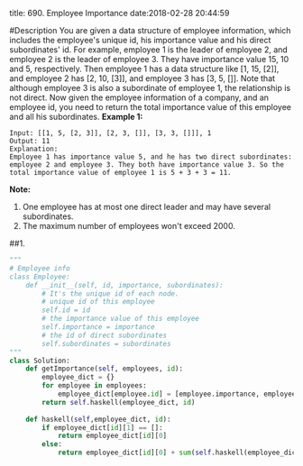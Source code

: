 title: 690. Employee Importance
date:2018-02-28 20:44:59

#Description
You are given a data structure of employee information, which includes the employee's unique id, his importance value and his direct subordinates' id.
For example, employee 1 is the leader of employee 2, and employee 2 is the leader of employee 3. They have importance value 15, 10 and 5, respectively. Then employee 1 has a data structure like [1, 15, [2]], and employee 2 has [2, 10, [3]], and employee 3 has [3, 5, []]. Note that although employee 3 is also a subordinate of employee 1, the relationship is not direct.
Now given the employee information of a company, and an employee id, you need to return the total importance value of this employee and all his subordinates.
**Example 1:**
```
Input: [[1, 5, [2, 3]], [2, 3, []], [3, 3, []]], 1
Output: 11
Explanation:
Employee 1 has importance value 5, and he has two direct subordinates: employee 2 and employee 3. They both have importance value 3. So the total importance value of employee 1 is 5 + 3 + 3 = 11.
```
**Note:**
1. One employee has at most one direct leader and may have several subordinates.
2. The maximum number of employees won't exceed 2000.

##1.
```python
"""
# Employee info
class Employee:
    def __init__(self, id, importance, subordinates):
        # It's the unique id of each node.
        # unique id of this employee
        self.id = id
        # the importance value of this employee
        self.importance = importance
        # the id of direct subordinates
        self.subordinates = subordinates
"""
class Solution:
    def getImportance(self, employees, id):
        employee_dict = {}
        for employee in employees:
            employee_dict[employee.id] = [employee.importance, employee.subordinates]
        return self.haskell(employee_dict, id)
    
    def haskell(self,employee_dict, id):
        if employee_dict[id][1] == []:
            return employee_dict[id][0]
        else:
            return employee_dict[id][0] + sum(self.haskell(employee_dict, person) for person in employee_dict[id][1])
```
